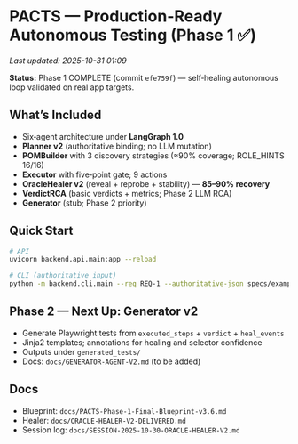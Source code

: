 # PACTS — Production-Ready Autonomous Testing (Phase 1 ✅)

_Last updated: 2025-10-31 01:09_

**Status:** Phase 1 COMPLETE (commit `efe759f`) — self‑healing autonomous loop validated on real app targets.

## What’s Included
- Six‑agent architecture under **LangGraph 1.0**
- **Planner v2** (authoritative binding; no LLM mutation)
- **POMBuilder** with 3 discovery strategies (≈90% coverage; ROLE_HINTS 16/16)
- **Executor** with five‑point gate; 9 actions
- **OracleHealer v2** (reveal + reprobe + stability) — **85–90% recovery**
- **VerdictRCA** (basic verdicts + metrics; Phase 2 LLM RCA)
- **Generator** (stub; Phase 2 priority)

## Quick Start
```bash
# API
uvicorn backend.api.main:app --reload

# CLI (authoritative input)
python -m backend.cli.main --req REQ-1 --authoritative-json specs/example.json
```

## Phase 2 — Next Up: Generator v2
- Generate Playwright tests from `executed_steps` + `verdict` + `heal_events`
- Jinja2 templates; annotations for healing and selector confidence
- Outputs under `generated_tests/`
- Docs: `docs/GENERATOR-AGENT-V2.md` (to be added)

## Docs
- Blueprint: `docs/PACTS-Phase-1-Final-Blueprint-v3.6.md`
- Healer: `docs/ORACLE-HEALER-V2-DELIVERED.md`
- Session log: `docs/SESSION-2025-10-30-ORACLE-HEALER-V2.md`
